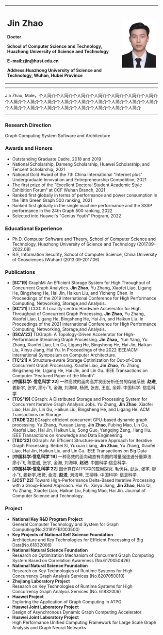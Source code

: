 <div>
<table border="0">
  <tr>
    <td width="75%">
      <h1>Jin Zhao</h1>
      <p><b>Doctor</b></p>
      <p><b>School of Computer Science and Technology, Huazhong University of Science and Technology</b></p>
      <p><b>E-mail:zjin@hust.edu.cn</b></p>
      <p><b>Address:Huazhong University of Science and Technology, Wuhan, Hubei Province</b></p>
    </td>
    <td width="25%">
      <img src="/zhaojin.jpg" width="100%">
    </td>
  </tr>
</table>
</div>

---

Jin Zhao, Male，个人简介个人简介个人简介个人简介个人简介个人简介个人简介个人简介个人简介个人简介个人简介个人简介个人简介个人简介个人简介个人简介个人简介个人简介个人简介个人简介个人简介个人简介个人简介个人简介

---

### Research Direction
Graph Computing System Software and Architecture

### Awards and Honors
- Outstanding Graduate Cadre, 2018 and 2019
- National Scholarship, Dameng Scholarship, Huawei Scholarship, and Tencent Scholarship, 2021
- National Gold Award of the 7th China International "Internet plus" Undergraduate Innovation and Entrepreneurship Competition, 2021
- The first prize of the "Excellent Doctoral Student Academic Style Exhibition Forum" at CCF Wuhan Branch, 2021
- Ranked first globally in terms of performance and power consumption in the 18th Green Graph 500 ranking, 2021
- Ranked first globally in the single machine performance and the SSSP performance in the 24th Graph 500 ranking, 2022
- Selected into Huawei's "Genius Youth" Program, 2022

### Educational Experience
- Ph.D, Computer Software and Theory, School of Computer Science and Technology, Huazhong University of Science and Technology (2017.09-2022.08)
- B.E, Information Security, School of Computer Science, China University of Geosciences (Wuhan) (2013.09-2017.06)

### Publications
- **[SC'19]** GraphM: An Efficient Storage System for High Throughput of Concurrent Graph Analytics. **Jin Zhao**, Yu Zhang, Xiaofei Liao, Ligang He, Bingsheng He, Hai Jin, Haikun Liu, and Yicheng Chen. In Proceedings of the 2019 International Conference for High Performance Computing, Networking, Storage,and Analysis.
- **[SC'21]** LCCG: A Locality-centric Hardware Accelerator for High Throughput of Concurrent Graph Processing. **Jin Zhao**, Yu Zhang, Xiaofei Liao, Ligang He, Bingsheng He, Hai Jin, and Haikun Liu. In Proceedings of the 2021 International Conference for High Performance Computing, Networking, Storage,and Analysis.
- **[ISCA'22]** TDGraph: A Topology-Driven Accelerator for High-Performance Streaming Graph Processing. **Jin Zhao**,, Yun Yang, Yu Zhang, Xiaofei Liao, Lin Gu, Ligang He, Bingsheng He, Hai Jin, Haikun Liu, Xinyu Jiang, Hui Yu. In Proceedings of the 2022 IEEE/ACM International Symposium on Computer Architecture.
- **[TC'21]**  A Structure-aware Storage Optimization for Out-of-Core Concurrent Graph Processing. Xiaofei Liao, **Jin Zhao**, Yu Zhang, Bingsheng He, Ligang He, Hai Jin, and Lin Gu. IEEE Transactions on Computer “Featured Paper of the Month”.
- **[中国科学: 信息科学'22]** 一种高效的面向高并发图分析任务的存储系统. **赵进**, 姜新宇, 张宇, 廖小飞, 金海, 刘海坤, 杨赟, 张吉, 王彪, 余婷. 中国科学: 信息科学.
- **[TOS'19]** CGraph: A Distributed Storage and Processing System for Concurrent Iterative Graph Analysis Jobs. Yu Zhang, **Jin Zhao**, Xiaofei Liao, Hai Jin, Lin Gu, Haikun Liu, Bingsheng He, and Ligang He. ACM Transactions on Storage.
- **[TKDE'22]** EGraph: efficient concurrent GPU-based dynamic graph processing. Yu Zhang, Yuxuan Liang, **Jin Zhao**, Fubing Mao, Lin Gu, Xiaofei Liao, Hai Jin, Haikun Liu, Song Guo, Yangqing Zeng, Hang Hu. IEEE Transactions on Knowledge and Data Engineering.
- **[TBD'22]** GGraph: An Efficient Structure-aware Approach for Iterative Graph Processing. Beibei Si, Yuxuan Liang,  **Jin Zhao**, Yu Zhang, Xiaofei Liao, Hai Jin, Haikun Liu, and Lin Gu. IEEE Transactions on Big Data
- **[中国科学:信息科学'19]** 一种高效的面向动态有向图的增量强连通分量算法. 廖小飞, 陈意诚, 张宇, 金海, 刘海坤, **赵进**. 中国科学:信息科学.
- **[中国科学:信息科学'22]** 图计算在ATPG中的应用探究. 毛伏兵, 彭达, 张宇, 廖小飞, 姜新宇,杨赟, 金海, **赵进**, 刘海坤, 王柳峥. 中国科学: 信息科学.
- **[JCST'22]** Toward High-Performance Delta-Based Iterative Processing with a Group-Based Approach. Hui Yu, Xinyu Jiang, **Jin Zhao**, Hao Qi, Yu Zhang, Xiaofei Liao, Haikun Liu, Fubing Mao, Hai Jin. Journal of Computer Science and Technology. 

### Project
- **National Key R&D Program Project**  
General Computer Technology and System for Graph Computing(No.2018YFB1003500)
- **Key Projects of National Self Science Foundation**  
Architecture and Key Technologies for Efficient Processing of Big Data(No.61832006)
- **National Natural Science Foundation**  
Research on Optimization Mechanism of Concurrent Graph Computing System Based on Correlation Awareness (No.6170050426)
- **National Natural Science Foundation**  
Research on Key Technologies of Runtime Systems for High Concurrency Graph Analysis Services (No.6207050010)
- **Zhejiang Laboratory Project**  
Research on Key Technologies of Runtime Systems for High Concurrency Graph Analysis Services (No. 61832006)
- **Huawei Project**  
Exploring the Application of Graph Computing in ATPG 
- **Huawei Joint Laboratory Project**  
Design of Asynchronous Dynamic Graph Computing Accelerator
- **Huawei Joint Laboratory Project**  
High Performance Unified Computing Framework for Large Scale Graph Analysis and Graph Neural Networks
